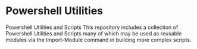 # Powershell Utilities
 Powershell Utilities and Scripts
This repository includes a collection of Powershell Utilities and Scripts many of which may be used
as reusable modules via the Import-Module command in building more complex scripts.